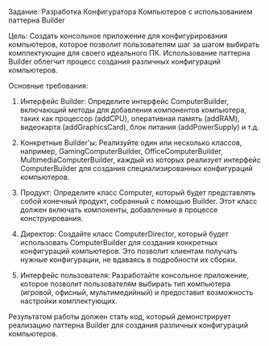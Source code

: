 Задание:
Разработка Конфигуратора Компьютеров с использованием паттерна Builder

Цель:
Создать консольное приложение для конфигурирования компьютеров, которое позволит пользователям шаг за шагом выбирать комплектующие для своего идеального ПК. Использование паттерна Builder облегчит процесс создания различных конфигураций компьютеров.

Основные требования:

1. Интерфейс Builder: Определите интерфейс ComputerBuilder, включающий методы для добавления компонентов компьютера, таких как процессор (addCPU), оперативная память (addRAM), видеокарта (addGraphicsCard), блок питания (addPowerSupply) и т.д.

2. Конкретные Builder'ы: Реализуйте один или несколько классов, например, GamingComputerBuilder, OfficeComputerBuilder, MultimediaComputerBuilder, каждый из которых реализует интерфейс ComputerBuilder для создания специализированных конфигураций компьютеров.

3. Продукт: Определите класс Computer, который будет представлять собой конечный продукт, собранный с помощью Builder. Этот класс должен включать компоненты, добавленные в процессе конструирования.

4. Директор: Создайте класс ComputerDirector, который будет использовать ComputerBuilder для создания конкретных конфигураций компьютеров. Это позволит клиентам получать нужные конфигурации, не вдаваясь в подробности их сборки.

5. Интерфейс пользователя: Разработайте консольное приложение, которое позволит пользователям выбирать тип компьютера (игровой, офисный, мультимедийный) и предоставит возможность настройки комплектующих.

Результатом работы должен стать код, который демонстрирует реализацию паттерна Builder для создания различных конфигураций компьютеров.
